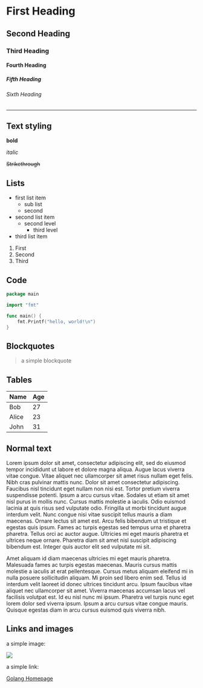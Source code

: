 # First Heading

## Second Heading

### Third Heading

#### Fourth Heading

##### Fifth Heading

###### Sixth Heading

---

## Text styling

**bold**

_italic_

~~Strikethrough~~

## Lists

- first list item
	- sub list
	- second
- second list item
	- second level
		- third level
- third list item

1. First
2. Second
3. Third


## Code

```go
package main

import "fmt"

func main() {
	fmt.Printf("hello, world!\n")
}
```

## Blockquotes

> a simple blockquote

## Tables

Name    | Age
--------|------
Bob     | 27
Alice   | 23
John	| 31

## Normal text

Lorem ipsum dolor sit amet, consectetur adipiscing elit, sed do eiusmod tempor incididunt ut labore et dolore magna aliqua. Augue lacus 
viverra vitae congue. Vitae 
aliquet nec ullamcorper sit amet risus nullam eget felis. Nibh cras pulvinar mattis nunc. Dolor sit amet consectetur adipiscing. Faucibus 
nisl tincidunt eget 
nullam non nisi est. Tortor pretium viverra suspendisse potenti. Ipsum a arcu cursus vitae. Sodales ut etiam sit amet nisl purus in mollis 
nunc. Cursus mattis 
molestie a iaculis. Odio euismod lacinia at quis risus sed vulputate odio. Fringilla ut morbi tincidunt augue interdum velit. Nunc congue 
nisi vitae suscipit 
tellus mauris a diam maecenas. Ornare lectus sit amet est. Arcu felis bibendum ut tristique et egestas quis ipsum. Fames ac turpis egestas 
sed tempus urna et 
pharetra pharetra. Tellus orci ac auctor augue. Ultricies mi eget mauris pharetra et ultrices neque ornare. Pharetra diam sit amet nisl 
suscipit adipiscing 
bibendum est. Integer quis auctor elit sed vulputate mi sit.

Amet aliquam id diam maecenas ultricies mi eget mauris pharetra. Malesuada fames ac turpis egestas maecenas. Mauris cursus mattis molestie 
a iaculis at erat 
pellentesque. Cursus metus aliquam eleifend mi in nulla posuere sollicitudin aliquam. Mi proin sed libero enim sed. Tellus id interdum 
velit laoreet id donec 
ultrices tincidunt arcu. Ipsum faucibus vitae aliquet nec ullamcorper sit amet. Viverra maecenas accumsan lacus vel facilisis volutpat est. 
Id eu nisl nunc mi 
ipsum. Pharetra vel turpis nunc eget lorem dolor sed viverra ipsum. Ipsum a arcu cursus vitae congue mauris. Quisque egestas diam in arcu 
cursus euismod quis 
viverra nibh.

## Links and images

a simple image:

![](https://blog.golang.org/gopher/header.jpg)

a simple link:

[Golang Homepage](https://golang.org/)
